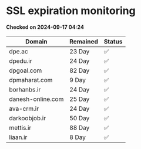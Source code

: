 # SSL expiration monitoring

**Checked on 2024-09-17 04:24**

| Domain | Remained | Status       |
|--------|----------|--------------|
| dpe.ac     | 23 Day   | ✅ |
| dpedu.ir     | 24 Day   | ✅ |
| dpgoal.com     | 82 Day   | ✅ |
| dpmaharat.com     | 9 Day   | ✅ |
| borhanbs.ir     | 24 Day   | ✅ |
| danesh-online.com     | 25 Day   | ✅ |
| ava-crm.ir     | 24 Day   | ✅ |
| darkoobjob.ir     | 50 Day   | ✅ |
| mettis.ir     | 88 Day   | ✅ |
| liaan.ir     | 8 Day   | ✅ |
